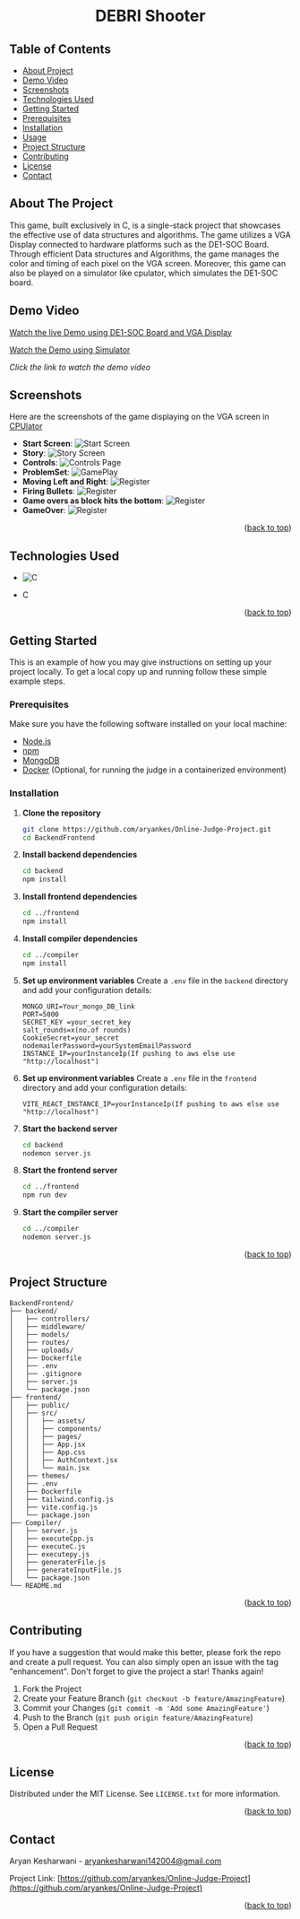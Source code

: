 <!-- Improved compatibility of back to top link: See: https://github.com/othneildrew/Best-README-Template/pull/73 -->
<a name="readme-top"></a>
<!--
*** Thanks for checking out the Best-README-Template. If you have a suggestion
*** that would make this better, please fork the repo and create a pull request
*** or simply open an issue with the tag "enhancement".
*** Don't forget to give the project a star!
*** Thanks again! Now go create something AMAZING! :D
-->







<!-- PROJECT LOGO -->
<br />
<div align="center">
    <!--<img src="images/logo.png" alt="Logo" width="80" height="80">-->
  

  <h1 align="center">DEBRI Shooter</h1>

  
</div>


## Table of Contents
- [About Project](#about-the-project)
- [Demo Video](#demo-video)
- [Screenshots](#Screenshots)
- [Technologies Used](#technologies-used)
- [Getting Started](#getting-started)
- [Prerequisites](#Prerequisites)
- [Installation](#installation)
- [Usage](#usage)
- [Project Structure](#project-structure)
- [Contributing](#contributing)
- [License](#license)
- [Contact](#contact)

## About The Project


This game, built exclusively in C, is a single-stack project that showcases the effective use of data structures and algorithms. The game utilizes a VGA Display connected to hardware platforms such as the DE1-SOC Board. Through efficient Data structures and Algorithms, the game manages the color and timing of each pixel on the VGA screen. Moreover, this game can also be played on a simulator like cpulator, which simulates the DE1-SOC board.


<!--<p align="right">(<a href="#readme-top">back to top</a>)</p>-->

## Demo Video

[Watch the live Demo using DE1-SOC Board and VGA Display](https://drive.google.com/file/d/1cM36V7A2YiYvs7pn3hbtUmAAap4LHTOE/view?usp=sharing)

[Watch the Demo using Simulator](https://drive.google.com/file/d/1cM36V7A2YiYvs7pn3hbtUmAAap4LHTOE/view?usp=sharing)

*Click the link to watch the demo video*

## Screenshots
Here are the screenshots of the game displaying on the VGA screen in [CPUlator](https://cpulator.01xz.net/?sys=nios-de1soc)
- **Start Screen**:
![Start Screen](https://github.com/aryankes/Debri_Shooter_Game/blob/main/Images/Start%20Screen.png)
- **Story**: 
![Story Screen](https://github.com/aryankes/Debri_Shooter_Game/blob/main/Images/Story%20Screen.png)
- **Controls**:
![Controls Page](https://github.com/aryankes/Debri_Shooter_Game/blob/main/Images/Controls%20Page.png)
- **ProblemSet**:
![GamePlay](https://github.com/aryankes/Debri_Shooter_Game/blob/main/Images/GamePlay.png)
- **Moving Left and Right**: 
![Register](https://github.com/aryankes/Debri_Shooter_Game/blob/main/Images/Moving%20Left%20and%20Right.png)
- **Firing Bullets**: 
![Register](https://github.com/aryankes/Debri_Shooter_Game/blob/main/Images/Firing%20Bullets%20to%20destroy%20blocks.png)
- **Game overs as block hits the bottom**:
![Register](https://github.com/aryankes/Debri_Shooter_Game/blob/main/Images/Game%20overs%20as%20Block%20hits%20bottom.png)
- **GameOver**:
![Register](https://github.com/aryankes/Debri_Shooter_Game/blob/main/Images/Game%20Over%20Screen.png)


<p align="right">(<a href="#readme-top">back to top</a>)</p>


## Technologies Used

* ![C](https://drive.google.com/file/d/1vsZmExaxgoz2SYU40Js2SI_tNCcqDJGk/view?usp=sharing)
- C
<p align="right">(<a href="#readme-top">back to top</a>)</p>



<!-- GETTING STARTED -->
## Getting Started

This is an example of how you may give instructions on setting up your project locally.
To get a local copy up and running follow these simple example steps.



### Prerequisites

Make sure you have the following software installed on your local machine:
- [Node.js](https://nodejs.org/en/)
- [npm](https://www.npmjs.com/)
- [MongoDB](https://www.mongodb.com/)
- [Docker](https://www.docker.com/) (Optional, for running the judge in a containerized environment)

  

### Installation


1. **Clone the repository**
    ```bash
    git clone https://github.com/aryankes/Online-Judge-Project.git
    cd BackendFrontend
    ```

2. **Install backend dependencies**
    ```bash
    cd backend
    npm install
    ```

3. **Install frontend dependencies**
    ```bash
    cd ../frontend
    npm install
    ```

4. **Install compiler dependencies**
    ```bash
    cd ../compiler
    npm install
    ```

5. **Set up environment variables**
    Create a `.env` file in the `backend` directory and add your configuration details:
    ```
    MONGO_URI=Your_mongo_DB_link
    PORT=5000
    SECRET_KEY =your_secret_key
    salt_rounds=x(no.of rounds)
    CookieSecret=your_secret
    nodemailerPassword=yourSystemEmailPassword
    INSTANCE_IP=yourInstanceIp(If pushing to aws else use "http://localhost")
    ```

6. **Set up environment variables**
    Create a `.env` file in the `frontend` directory and add your configuration details:
    ```env
    VITE_REACT_INSTANCE_IP=yourInstanceIp(If pushing to aws else use "http://localhost")
    ```

7. **Start the backend server**
    ```bash
    cd backend
    nodemon server.js
    ```

8. **Start the frontend server**
    ```bash
    cd ../frontend
    npm run dev
    ```

9. **Start the compiler server**
    ```bash
    cd ../compiler
    nodemon server.js
    ``````

<p align="right">(<a href="#readme-top">back to top</a>)</p>






<!-- ROADMAP -->
## Project Structure

```plaintext
BackendFrontend/
├── backend/
│   ├── controllers/
│   ├── middleware/
│   ├── models/
│   ├── routes/
│   ├── uploads/
│   ├── Dockerfile
│   ├── .env
│   ├── .gitignore
│   ├── server.js
│   └── package.json
├── frontend/
│   ├── public/
│   ├── src/
│   │   ├── assets/
│   │   ├── components/
│   │   ├── pages/
│   │   ├── App.jsx
│   │   ├── App.css
│   │   ├── AuthContext.jsx
│   │   └── main.jsx
│   ├── themes/
│   ├── .env
│   ├── Dockerfile
│   ├── tailwind.config.js
│   ├── vite.config.js
│   └── package.json
├── Compiler/
│   ├── server.js
│   ├── executeCpp.js
│   ├── executeC.js
│   ├── executepy.js
│   ├── generaterFile.js
│   ├── generateInputFile.js
│   └── package.json
└── README.md
```

<p align="right">(<a href="#readme-top">back to top</a>)</p>



<!-- CONTRIBUTING -->
## Contributing

If you have a suggestion that would make this better, please fork the repo and create a pull request. You can also simply open an issue with the tag "enhancement".
Don't forget to give the project a star! Thanks again!

1. Fork the Project
2. Create your Feature Branch (`git checkout -b feature/AmazingFeature`)
3. Commit your Changes (`git commit -m 'Add some AmazingFeature'`)
4. Push to the Branch (`git push origin feature/AmazingFeature`)
5. Open a Pull Request

<p align="right">(<a href="#readme-top">back to top</a>)</p>



<!-- LICENSE -->
## License

Distributed under the MIT License. See `LICENSE.txt` for more information.

<p align="right">(<a href="#readme-top">back to top</a>)</p>



<!-- CONTACT -->
## Contact

Aryan Kesharwani -  aryankesharwani142004@gmail.com

Project Link: [https://github.com/aryankes/Online-Judge-Project](https://github.com/aryankes/Online-Judge-Project)

<p align="right">(<a href="#readme-top">back to top</a>)</p>



<!-- ACKNOWLEDGMENTS -->




<!-- MARKDOWN LINKS & IMAGES -->
<!-- https://www.markdownguide.org/basic-syntax/#reference-style-links -->
[contributors-shield]: https://img.shields.io/github/contributors/othneildrew/Best-README-Template.svg?style=for-the-badge
[contributors-url]: https://github.com/othneildrew/Best-README-Template/graphs/contributors
[forks-shield]: https://img.shields.io/github/forks/othneildrew/Best-README-Template.svg?style=for-the-badge
[forks-url]: https://github.com/othneildrew/Best-README-Template/network/members
[stars-shield]: https://img.shields.io/github/stars/othneildrew/Best-README-Template.svg?style=for-the-badge
[stars-url]: https://github.com/othneildrew/Best-README-Template/stargazers
[issues-shield]: https://img.shields.io/github/issues/othneildrew/Best-README-Template.svg?style=for-the-badge
[issues-url]: https://github.com/othneildrew/Best-README-Template/issues
[license-shield]: https://img.shields.io/github/license/othneildrew/Best-README-Template.svg?style=for-the-badge
[license-url]: https://github.com/othneildrew/Best-README-Template/blob/master/LICENSE.txt
[linkedin-shield]: https://img.shields.io/badge/-LinkedIn-black.svg?style=for-the-badge&logo=linkedin&colorB=555
[linkedin-url]: https://linkedin.com/in/othneildrew
[product-screenshot]: images/screenshot.png
[Next.js]: https://img.shields.io/badge/next.js-000000?style=for-the-badge&logo=nextdotjs&logoColor=white
[Next-url]: https://nextjs.org/
[React.js]: https://img.shields.io/badge/React-20232A?style=for-the-badge&logo=react&logoColor=61DAFB
[React-url]: https://reactjs.org/
[Vue.js]: https://img.shields.io/badge/Vue.js-35495E?style=for-the-badge&logo=vuedotjs&logoColor=4FC08D
[Vue-url]: https://vuejs.org/
[Angular.io]: https://img.shields.io/badge/Angular-DD0031?style=for-the-badge&logo=angular&logoColor=white
[Angular-url]: https://angular.io/
[Svelte.dev]: https://img.shields.io/badge/Svelte-4A4A55?style=for-the-badge&logo=svelte&logoColor=FF3E00
[Svelte-url]: https://svelte.dev/
[Laravel.com]: https://img.shields.io/badge/Laravel-FF2D20?style=for-the-badge&logo=laravel&logoColor=white
[Laravel-url]: https://laravel.com
[Bootstrap.com]: https://img.shields.io/badge/Bootstrap-563D7C?style=for-the-badge&logo=bootstrap&logoColor=white
[Bootstrap-url]: https://getbootstrap.com
[JQuery.com]: https://img.shields.io/badge/jQuery-0769AD?style=for-the-badge&logo=jquery&logoColor=white
[JQuery-url]: https://jquery.com 
